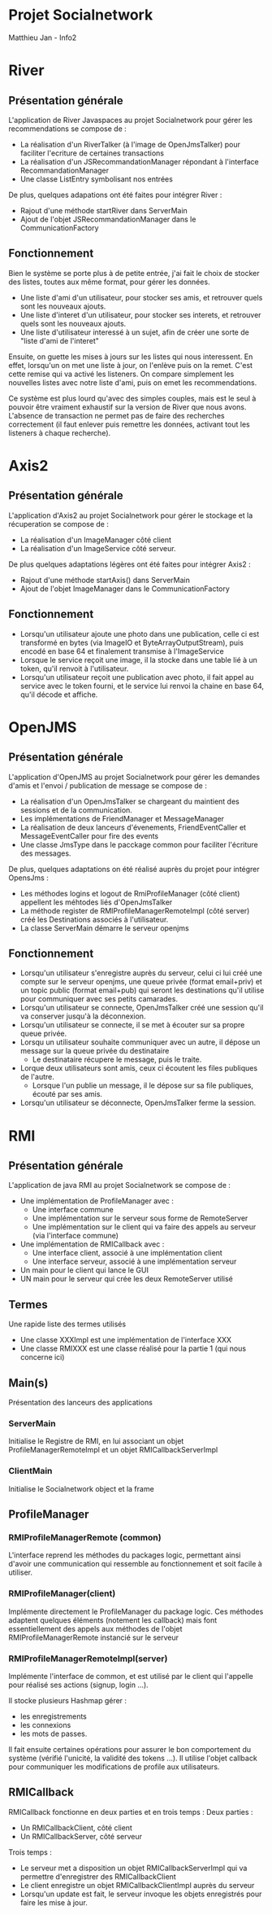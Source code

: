 # Projet Socialnetwork

Matthieu Jan - Info2

# River
## Présentation générale
L'application de River Javaspaces au projet Socialnetwork pour gérer les recommendations se compose de :
- La réalisation d'un RiverTalker (à l'image de OpenJmsTalker) pour faciliter l'ecriture de certaines transactions
- La réalisation d'un JSRecommandationManager répondant à l'interface RecommandationManager
- Une classe ListEntry symbolisant nos entrées

De plus, quelques adapations ont été faites pour intégrer River :
- Rajout d'une méthode startRiver dans ServerMain
- Ajout de l'objet JSRecommandationManager dans le CommunicationFactory

## Fonctionnement
Bien le système se porte plus à de petite entrée, j'ai fait le choix de stocker des listes, toutes aux
même format, pour gérer les données.
- Une liste d'ami d'un utilisateur, pour stocker ses amis, et retrouver quels sont les nouveaux ajouts.
- Une liste d'interet d'un utilisateur, pour stocker ses interets, et retrouver quels sont les nouveaux ajouts.
- Une liste d'utilisateur interessé à un sujet, afin de créer une sorte de "liste d'ami de l'interet"

Ensuite, on guette les mises à jours sur les listes qui nous interessent. En effet, lorsqu'un on met une liste
à jour, on l'enlève puis on la remet. C'est cette remise qui va activé les listeners. On compare simplement
les nouvelles listes avec notre liste d'ami, puis on emet les recommendations.

Ce système est plus lourd qu'avec des simples couples, mais est le seul à pouvoir être vraiment exhaustif
sur la version de River que nous avons. L'absence de transaction ne permet pas de faire des recherches
correctement (il faut enlever puis remettre les données, activant tout les listeners à chaque recherche).

# Axis2
## Présentation générale
L'application d'Axis2 au projet Socialnetwork pour gérer le stockage et la récuperation se compose de :
- La réalisation d'un ImageManager côté client
- La réalisation d'un ImageService côté serveur.

De plus quelques adaptations légères ont été faites pour intégrer Axis2 :
- Rajout d'une méthode startAxis() dans ServerMain
- Ajout de l'objet ImageManager dans le CommunicationFactory

## Fonctionnement
- Lorsqu'un utilisateur ajoute une photo dans une publication, celle ci est transformé en bytes (via ImageIO et ByteArrayOutputStream), puis encodé en base 64 et finalement transmise à l'ImageService
- Lorsque le service reçoit une image, il la stocke dans une table lié à un token, qu'il renvoit à l'utilisateur.
- Lorsqu'un utilisateur reçoit une publication avec photo, il fait appel au service avec le token fourni, et le service lui renvoi la chaine en base 64, qu'il décode et affiche.

# OpenJMS
## Présentation générale
L'application d'OpenJMS au projet Socialnetwork pour gérer les demandes d'amis et l'envoi / publication de message se compose de :

- La réalisation d'un OpenJmsTalker se chargeant du maintient des sessions et de la communication.
- Les implémentations de FriendManager et MessageManager
- La réalisation de deux lanceurs d'évenements, FriendEventCaller et MessageEventCaller pour fire des events
- Une classe JmsType dans le pacckage common pour faciliter l'écriture des messages.

De plus, quelques adaptations on été réalisé auprès du projet pour intégrer OpensJms :

- Les méthodes logins et logout de RmiProfileManager (côté client) appellent les méhtodes liés d'OpenJmsTalker
- La méthode register de RMIProfileManagerRemoteImpl (côté server) créé les Destinations associés à l'utilisateur.
- La classe ServerMain démarre le serveur openjms

## Fonctionnement
- Lorsqu'un utilisateur s'enregistre auprès du serveur, celui ci lui créé une compte sur le serveur openjms, une queue privée (format email+priv) et un topic public (format email+pub) qui seront les destinations qu'il utilise pour communiquer avec ses petits camarades.
- Lorsqu'un utilisateur se connecte, OpenJmsTalker créé une session qu'il va conserver jusqu'à la déconnexion.
- Lorsqu'un utilisateur se connecte, il se met à écouter sur sa propre queue privée.
- Lorsqu un utilisateur souhaite communiquer avec un autre, il dépose un message sur la queue privée du destinataire
    - Le destinataire récupere le message, puis le traite.
- Lorque deux utilisateurs sont amis, ceux ci écoutent les files publiques de l'autre.
    - Lorsque l'un publie un message, il le dépose sur sa file publiques, écouté par ses amis.
- Lorsqu'un utilisateur se déconnecte, OpenJmsTalker ferme la session.

<div style="page-break-after: always;"></div>

# RMI
## Présentation générale
L'application de java RMI au projet Socialnetwork se compose de :
- Une implémentation de ProfileManager avec :
    - Une interface commune
    - Une implémentation sur le serveur sous forme de RemoteServer
    - Une implémentation sur le client qui va faire des appels au serveur (via l'interface commune)
- Une implémentation de RMICallback avec :
    - Une interface client, associé à une implémentation client
    - Une interface serveur, associé à une implémentation serveur
- Un main pour le client qui lance le GUI
- UN main pour le serveur qui crée les deux RemoteServer utilisé

## Termes
Une rapide liste des termes utilisés
- Une classe XXXImpl est une implémentation de l'interface XXX
- Une classe RMIXXX est une classe réalisé pour la partie 1 (qui nous concerne ici)

## Main(s)
Présentation des lanceurs des applications
### ServerMain
Initialise le Registre de RMI, en lui associant un objet ProfileManagerRemoteImpl et un objet RMICallbackServerImpl

### ClientMain
Initialise le Socialnetwork object et la frame

## ProfileManager
### RMIProfileManagerRemote (common)
L'interface reprend les méthodes du packages logic, permettant ainsi d'avoir une communication qui ressemble au fonctionnement et soit facile à utiliser.

### RMIProfileManager(client)
Implémente directement le ProfileManager du package logic. Ces méthodes adaptent quelques éléments (notement les callback) mais font essentiellement des appels aux méthodes de l'objet RMIProfileManagerRemote instancié sur le serveur

### RMIProfileManagerRemoteImpl(server)
Implémente l'interface de common, et est utilisé par le client qui l'appelle pour réalisé ses actions (signup, login ...).

Il stocke plusieurs Hashmap gérer :
- les enregistrements
- les connexions
- les mots de passes.

Il fait ensuite certaines opérations pour assurer le bon comportement du système (vérifié l'unicité, la validité des tokens ...). Il utilise l'objet callback pour communiquer les modifications de profile aux utilisateurs.

## RMICallback
RMICallback fonctionne en deux parties et en trois temps :
Deux parties :
- Un RMICallbackClient, côté client
- Un RMICallbackServer, côté serveur

Trois temps :
- Le serveur met a disposition un objet RMICallbackServerImpl qui va permettre d'enregistrer des RMICallbackClient
- Le client enregistre un objet RMICallbackClientImpl auprès du serveur
- Lorsqu'un update est fait, le serveur invoque les objets enregistrés pour faire les mise à jour.

